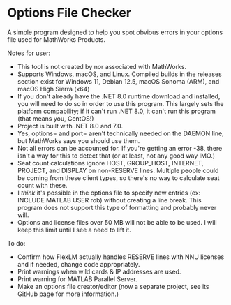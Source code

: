 # Options File Checker
A simple program designed to help you spot obvious errors in your options file used for MathWorks Products.

Notes for user:
- This tool is not created by nor associated with MathWorks.
- Supports Windows, macOS, and Linux. Compiled builds in the releases section exist for Windows 11, Debian 12.5, macOS Sonoma (ARM), and macOS High Sierra (x64)
- If you don't already have the .NET 8.0 runtime download and installed, you will need to do so in order to use this program. This largely sets the platform compability; if it can't run .NET 8.0, it can't run this program (that means you, CentOS!)
- Project is built with .NET 8.0 and 7.0.
- Yes, options= and port= aren't technically needed on the DAEMON line, but MathWorks says you should use them.
- Not all errors can be accounted for. If you're getting an error -38, there isn't a way for this to detect that (or at least, not any good way IMO.)
- Seat count calculations ignore HOST, GROUP_HOST, INTERNET, PROJECT, and DISPLAY on non-RESERVE lines. Multiple people could be coming from these client types, so there's no way to calculate seat count with these.
- I _think_ it's possible in the options file to specify new entries (ex: INCLUDE MATLAB USER rob) without creating a line break. This program does not support this type of formatting and probably never will.
- Options and license files over 50 MB will not be able to be used. I will keep this limit until I see a need to lift it.

To do:
- Confirm how FlexLM actually handles RESERVE lines with NNU licenses and if needed, change code appropriately.
- Print warnings when wild cards & IP addresses are used.
- Print warning for MATLAB Parallel Server.
- Make an options file creator/editor (now a separate project, see its GitHub page for more information.)
